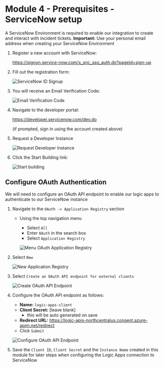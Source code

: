 # Module 4 - Prerequisites - ServiceNow setup
A ServiceNow Environment is required to enable our integration to create and interact with incident tickets.
**Important:** Use your personal email address when creating your ServiceNow Environment


1. Register a new account with ServiceNow:

    https://signon.service-now.com/x_snc_sso_auth.do?pageId=sign-up

1. Fill out the registration form:

    ![ServiceNow ID Signup](./images/02_01_signup_servicenow_id.png "Signup")

1. You will receive an Email Verification Code:

    ![Email Verification Code](./images/02_02_email_verificaiton_code.png "Verify your account")

1. Navigate to the developer portal: 

     https://developer.servicenow.com/dev.do

    (if prompted, sign in using the account created above)

1. Request a Developer Instance

    ![Request Developer Instance](./images/02_03_request_developer_instance.png)

1. Click the Start Building link:

    ![Start building](./images/02_04_start_building.png)

## Configure OAuth Authentication 
We will need to configure an OAuth API endpoint to enable our logic apps to authenticate to our ServiceNow instance

1. Navigate to the `OAuth -> Application Registry` section
    - Using the top navigation menu
      - Select `All`
      - Enter `OAuth` in the search box
      - Select `Application Registry`

      ![Menu OAuth Application Registry](./images/02_05_menu_application_registry.png "menu oauth application registry")

1. Select `New`

    ![New Application Registry](./images/02_06_application_registry_new_button.png "new application registry")

1. Select `Create an OAuth API endpoint for external clients`
  
    ![Create OAuth API Endpoint](./images/02_07_create_oauth_api_endpoint_external_clients.png "create oauth api endpoint")

1. Configure the OAuth API endpoint as follows:
    - **Name:** `logic-apps-client`
    - **Client Secret:** [leave blank]
      - this will be auto generated on save
    - **Redirect URL:** https://logic-apis-northcentralus.consent.azure-apim.net/redirect
     - Click `Submit`

    ![Configure OAuth API Endpoint](./images/02_08_oauth_client_config.png "configure oauth api endpoint")

1. Save the `Client ID`, `Client Secret` and the `Instance Name` created in this module for later steps when configuring the Logic Apps connection to ServiceNow

